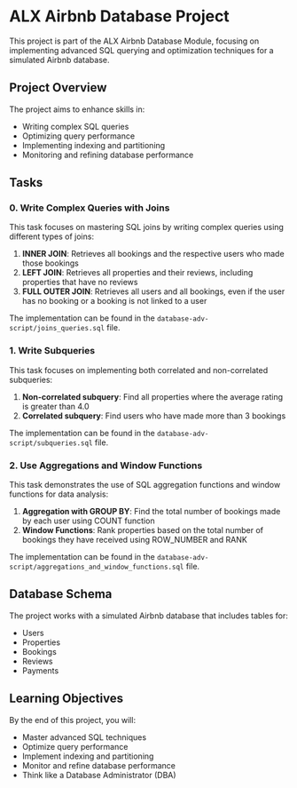 # ALX Airbnb Database Project

This project is part of the ALX Airbnb Database Module, focusing on implementing advanced SQL querying and optimization techniques for a simulated Airbnb database.

## Project Overview

The project aims to enhance skills in:
- Writing complex SQL queries
- Optimizing query performance
- Implementing indexing and partitioning
- Monitoring and refining database performance

## Tasks

### 0. Write Complex Queries with Joins

This task focuses on mastering SQL joins by writing complex queries using different types of joins:

1. **INNER JOIN**: Retrieves all bookings and the respective users who made those bookings
2. **LEFT JOIN**: Retrieves all properties and their reviews, including properties that have no reviews
3. **FULL OUTER JOIN**: Retrieves all users and all bookings, even if the user has no booking or a booking is not linked to a user

The implementation can be found in the `database-adv-script/joins_queries.sql` file.

### 1. Write Subqueries

This task focuses on implementing both correlated and non-correlated subqueries:

1. **Non-correlated subquery**: Find all properties where the average rating is greater than 4.0
2. **Correlated subquery**: Find users who have made more than 3 bookings

The implementation can be found in the `database-adv-script/subqueries.sql` file.

### 2. Use Aggregations and Window Functions

This task demonstrates the use of SQL aggregation functions and window functions for data analysis:

1. **Aggregation with GROUP BY**: Find the total number of bookings made by each user using COUNT function
2. **Window Functions**: Rank properties based on the total number of bookings they have received using ROW_NUMBER and RANK

The implementation can be found in the `database-adv-script/aggregations_and_window_functions.sql` file.

## Database Schema

The project works with a simulated Airbnb database that includes tables for:
- Users
- Properties
- Bookings
- Reviews
- Payments

## Learning Objectives

By the end of this project, you will:
- Master advanced SQL techniques
- Optimize query performance
- Implement indexing and partitioning
- Monitor and refine database performance
- Think like a Database Administrator (DBA)